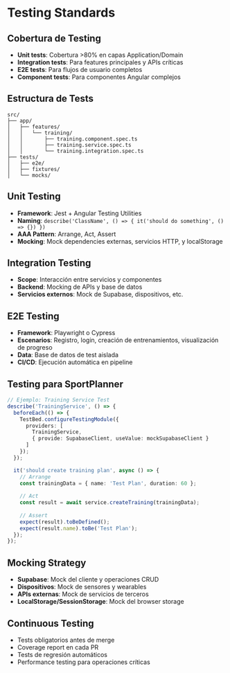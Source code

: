 # Testing Standards

## Cobertura de Testing
- **Unit tests**: Cobertura >80% en capas Application/Domain
- **Integration tests**: Para features principales y APIs críticas
- **E2E tests**: Para flujos de usuario completos
- **Component tests**: Para componentes Angular complejos

## Estructura de Tests
```
src/
├── app/
│   ├── features/
│   │   └── training/
│   │       ├── training.component.spec.ts
│   │       ├── training.service.spec.ts
│   │       └── training.integration.spec.ts
├── tests/
│   ├── e2e/
│   ├── fixtures/
│   └── mocks/
```

## Unit Testing
- **Framework**: Jest + Angular Testing Utilities
- **Naming**: `describe('ClassName', () => { it('should do something', () => {}) })`
- **AAA Pattern**: Arrange, Act, Assert
- **Mocking**: Mock dependencies externas, servicios HTTP, y localStorage

## Integration Testing
- **Scope**: Interacción entre servicios y componentes
- **Backend**: Mocking de APIs y base de datos
- **Servicios externos**: Mock de Supabase, dispositivos, etc.

## E2E Testing
- **Framework**: Playwright o Cypress
- **Escenarios**: Registro, login, creación de entrenamientos, visualización de progreso
- **Data**: Base de datos de test aislada
- **CI/CD**: Ejecución automática en pipeline

## Testing para SportPlanner
```typescript
// Ejemplo: Training Service Test
describe('TrainingService', () => {
  beforeEach(() => {
    TestBed.configureTestingModule({
      providers: [
        TrainingService,
        { provide: SupabaseClient, useValue: mockSupabaseClient }
      ]
    });
  });

  it('should create training plan', async () => {
    // Arrange
    const trainingData = { name: 'Test Plan', duration: 60 };
    
    // Act
    const result = await service.createTraining(trainingData);
    
    // Assert
    expect(result).toBeDefined();
    expect(result.name).toBe('Test Plan');
  });
});
```

## Mocking Strategy
- **Supabase**: Mock del cliente y operaciones CRUD
- **Dispositivos**: Mock de sensores y wearables
- **APIs externas**: Mock de servicios de terceros
- **LocalStorage/SessionStorage**: Mock del browser storage

## Continuous Testing
- Tests obligatorios antes de merge
- Coverage report en cada PR
- Tests de regresión automáticos
- Performance testing para operaciones críticas
